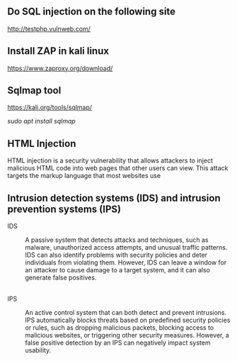 <h2>Do SQL injection on the following site</h2>
<a href="http://testphp.vulnweb.com/">http://testphp.vulnweb.com/</a>

<h2>Install ZAP in kali linux</h2>
<a href="https://www.zaproxy.org/download/">https://www.zaproxy.org/download/</a>

<h2>Sqlmap tool</h2>
<a href="https://kali.org/tools/sqlmap/">https://kali.org/tools/sqlmap/</a>
<i><p>sudo apt install sqlmap</p></i>

<h2>HTML Injection</h2>
<p>
  HTML injection is a security vulnerability that allows attackers to inject malicious HTML code into web pages that other users can view. 
  This attack targets the markup language that most websites use
</p>

<h2>Intrusion detection systems (IDS) and intrusion prevention systems (IPS)</h2>
<dl>IDS</dl>
<dd>
  A passive system that detects attacks and techniques, such as malware, unauthorized access attempts, and unusual traffic patterns. IDS can also identify problems with security policies and deter individuals from violating them. However, IDS can leave a window for an attacker to cause damage to a target system, and it can also generate false positives.
</dd>
<br><dl>IPS</dl>
<dd>
  An active control system that can both detect and prevent intrusions. IPS automatically blocks threats based on predefined security policies or rules, such as dropping malicious packets, blocking access to malicious websites, or triggering other security measures. However, a false positive detection by an IPS can negatively impact system usability. 
</dd>
